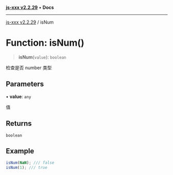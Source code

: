 [**js-xxx v2.2.29**](../README.md) • **Docs**

***

[js-xxx v2.2.29](../README.md) / isNum

# Function: isNum()

> **isNum**(`value`): `boolean`

检查是否 number 类型

## Parameters

• **value**: `any`

值

## Returns

`boolean`

## Example

```ts
isNum(NaN); /// false
isNum(1); /// true
```

